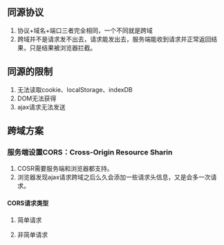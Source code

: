 ## 同源协议
1. 协议+域名+端口三者完全相同，一个不同就是跨域
2. 跨域并不是请求发不出去，请求能发出去，服务端能收到请求并正常返回结果，只是结果被浏览器拦截。
## 同源的限制
1. 无法读取cookie、localStorage、indexDB
2. DOM无法获得
3. ajax请求无法发送
## 跨域方案
### 服务端设置CORS：Cross-Origin Resource Sharin
1. COSR需要服务端和浏览器都支持。
2. 浏览器发现ajax请求跨域之后么久会添加一些请求头信息，又是会多一次请求。
#### CORS请求类型
1. 简单请求

2. 非简单请求

### 
